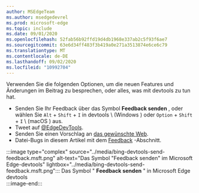 ```yaml
---
author: MSEdgeTeam
ms.author: msedgedevrel
ms.prod: microsoft-edge
ms.topic: include
ms.date: 09/01/2020
ms.openlocfilehash: 52fab56b92ffd19d4db1968e337ab2c5f93f6ae7
ms.sourcegitcommit: 63e6d34ff483f3b419a0e271a3513874e6ce6c79
ms.translationtype: MT
ms.contentlocale: de-DE
ms.lasthandoff: 09/02/2020
ms.locfileid: "10992704"
---
```

Verwenden Sie die folgenden Optionen, um die neuen Features und Änderungen im Beitrag zu besprechen, oder alles, was mit devtools zu tun hat.  

*   Senden Sie Ihr Feedback über das Symbol **Feedback senden** , oder wählen Sie `Alt` + `Shift` + `I` in devtools \ (Windows \) oder `Option` + `Shift` + `I` \ (macOS \) aus.  
*   Tweet auf [@EdgeDevTools][PostTweetEdgeDevTools].  
*   Senden Sie einen Vorschlag an [das gewünschte Web][TheWebWeWant].  
*   Datei-Bugs in diesem Artikel mit dem [Feedback](#feedback) -Abschnitt.  

:::image type="complex" source="../media/bing-devtools-send-feedback.msft.png" alt-text="Das Symbol &quot;Feedback senden&quot; im Microsoft Edge-devtools" lightbox="../media/bing-devtools-send-feedback.msft.png":::
   Das Symbol " **Feedback senden** " in Microsoft Edge devtools  
:::image-end:::  

<!-- links -->  

[PostTweetEdgeDevTools]: https://twitter.com/intent/tweet?text=@EdgeDevTools "@EdgeDevTools | Einen Tweet Posten"  

[EdgeDevToolsTwitterAccount]: https://twitter.com/EdgeDevTools "@EdgeDevTools Twitter-Konto"  

[GitHubMicrosoftDocsEdgeDeveloperNewIssue]: https://github.com/MicrosoftDocs/edge-developer/issues/new?title=[DevTools%20Docs%20Feedback] "Neues Problem-MicrosoftDocs/Edge-Developer-GitHub"  

[TheWebWeWant]: https://webwewant.fyi "Das gewünschte Web"  

